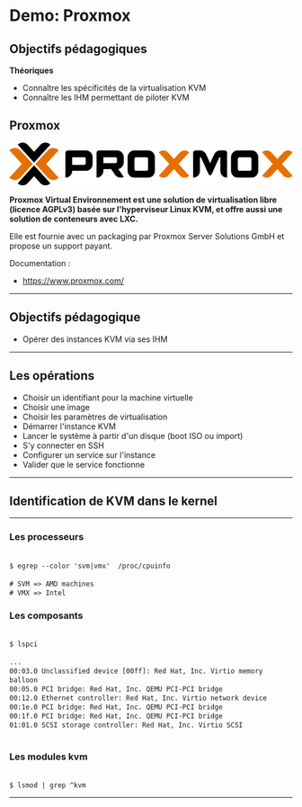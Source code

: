 # Demo: Proxmox  

## Objectifs pédagogiques

**Théoriques**

- Connaître les spécificités de la virtualisation KVM
- Connaître les IHM permettant de piloter KVM


## Proxmox 

![](../../static/img/kvm/kvm-proxmox-logo.png)

**Proxmox Virtual Environnement est une solution de virtualisation libre (licence AGPLv3) basée sur l'hyperviseur Linux KVM, et offre aussi une solution de conteneurs avec LXC.**

Elle est fournie avec un packaging par Proxmox Server Solutions GmbH et propose un support payant.

Documentation : 
  * https://www.proxmox.com/

---
    
## Objectifs pédagogique 

- Opérer des instances KVM via ses IHM

---

## Les opérations 

- Choisir un identifiant pour la machine virtuelle
- Choisir une image 
- Choisir les paramètres de virtualisation  
- Démarrer l'instance KVM  
- Lancer le système à partir d'un disque (boot ISO ou import)  
- S'y connecter en SSH
- Configurer un service sur l'instance
- Valider que le service fonctionne

--- 

## Identification de KVM dans le kernel 

--- 

### Les processeurs

```shell

$ egrep --color 'svm|vmx'  /proc/cpuinfo

# SVM => AMD machines
# VMX => Intel

```  

### Les composants 

```shell

$ lspci

...
00:03.0 Unclassified device [00ff]: Red Hat, Inc. Virtio memory balloon
00:05.0 PCI bridge: Red Hat, Inc. QEMU PCI-PCI bridge
00:12.0 Ethernet controller: Red Hat, Inc. Virtio network device
00:1e.0 PCI bridge: Red Hat, Inc. QEMU PCI-PCI bridge
00:1f.0 PCI bridge: Red Hat, Inc. QEMU PCI-PCI bridge
01:01.0 SCSI storage controller: Red Hat, Inc. Virtio SCSI


```

### Les modules kvm

```shell

$ lsmod | grep ^kvm

```

---
